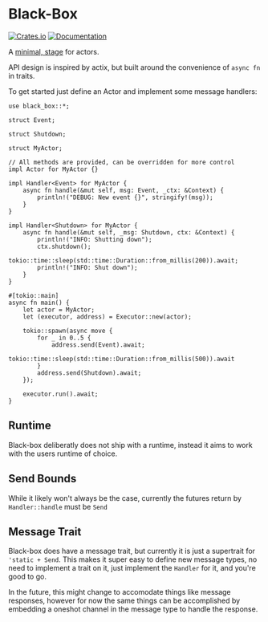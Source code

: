 # Black-Box

[![Crates.io](https://img.shields.io/crates/v/black-box.svg)](https://crates.io/crates/black-box)
[![Documentation](https://docs.rs/black-box/badge.svg)](https://docs.rs/black-box/)

A [minimal, stage](https://en.wikipedia.org/wiki/Black_box_theater) for actors.

API design is inspired by actix, but built around the convenience of `async fn`
in traits.

To get started just define an Actor and implement some message handlers:

```rust, ignore
use black_box::*;

struct Event;

struct Shutdown;

struct MyActor;

// All methods are provided, can be overridden for more control
impl Actor for MyActor {}

impl Handler<Event> for MyActor {
    async fn handle(&mut self, msg: Event, _ctx: &Context) {
        println!("DEBUG: New event {}", stringify!(msg));
    }
}

impl Handler<Shutdown> for MyActor {
    async fn handle(&mut self, _msg: Shutdown, ctx: &Context) {
        println!("INFO: Shutting down");
        ctx.shutdown();
        tokio::time::sleep(std::time::Duration::from_millis(200)).await;
        println!("INFO: Shut down");
    }
}

#[tokio::main]
async fn main() {
    let actor = MyActor;
    let (executor, address) = Executor::new(actor);

    tokio::spawn(async move {
        for _ in 0..5 {
            address.send(Event).await;
            tokio::time::sleep(std::time::Duration::from_millis(500)).await
        }
        address.send(Shutdown).await;
    });

    executor.run().await;
}
```

## Runtime

Black-box deliberatly does not ship with a runtime, instead it aims to work with
the users runtime of choice.

## Send Bounds

While it likely won't always be the case, currently the futures return by 
`Handler::handle` must be `Send`

## Message Trait

Black-box does have a message trait, but currently it is just a supertrait for 
`'static + Send`. This makes it super easy to define new message types, no need
to implement a trait on it, just implement the `Handler` for it, and you're good
to go.

In the future, this might change to accomodate things like message responses, 
however for now the same things can be accomplished by embedding a oneshot
channel in the message type to handle the response.
